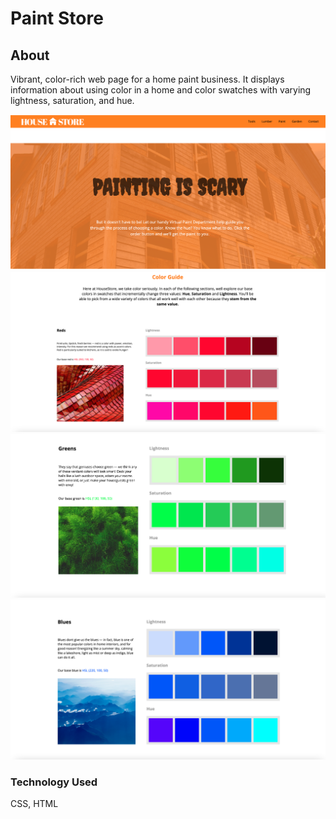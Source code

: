 # Paint Store

## About
Vibrant, color-rich web page for a home paint business. 
It displays information about using color in a home and color swatches with varying lightness, saturation, and hue.


<img src="./images/landing.png">
<img src="./images/red.png">
<img src="./images/green.png">
<img src="./images/blue.png">



### Technology Used

CSS, HTML



